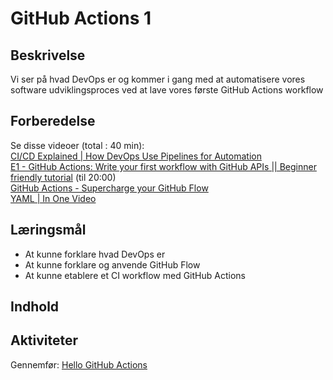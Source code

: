 # GitHub Actions 1

## Beskrivelse
Vi ser på hvad DevOps er og kommer i gang med at automatisere vores software udviklingsproces ved at lave vores første GitHub Actions workflow

## Forberedelse
Se disse videoer (total : 40 min):  
[CI/CD Explained | How DevOps Use Pipelines for Automation](https://www.youtube.com/watch?v=M4CXOocovZ4)  
[E1 - GitHub Actions: Write your first workflow with GitHub APIs || Beginner friendly tutorial](https://www.youtube.com/watch?v=-hVG9z0fCac&list=PLEeqf0uSZqXvliEmf2ez-PfhY73p-FHep&index=33)  (til 20:00)  
[GitHub Actions - Supercharge your GitHub Flow](https://www.youtube.com/watch?v=cP0I9w2coGU)  
[YAML | In One Video](https://www.youtube.com/watch?v=cdLNKUoMc6c)


## Læringsmål
- At kunne forklare hvad DevOps er  
- At kunne forklare og anvende GitHub Flow
- At kunne etablere et CI workflow med GitHub Actions

## Indhold

## Aktiviteter
Gennemfør: [Hello GitHub Actions](https://github.com/skills/hello-github-actions)

